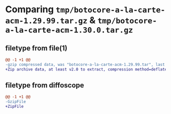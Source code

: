 # Comparing `tmp/botocore-a-la-carte-acm-1.29.99.tar.gz` & `tmp/botocore-a-la-carte-acm-1.30.0.tar.gz`

## filetype from file(1)

```diff
@@ -1 +1 @@
-gzip compressed data, was "botocore-a-la-carte-acm-1.29.99.tar", last modified: Sat Mar 25 01:22:18 2023, max compression
+Zip archive data, at least v2.0 to extract, compression method=deflate
```

## filetype from diffoscope

```diff
@@ -1 +1 @@
-GzipFile
+ZipFile
```

